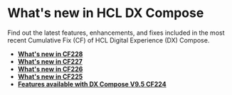 # What's new in HCL DX Compose

Find out the latest features, enhancements, and fixes included in the most recent Cumulative Fix (CF) of HCL Digital Experience (DX) Compose.

- **[What's new in CF228](cf228.md)**
- **[What's new in CF227](cf227.md)**
- **[What's new in CF226](cf226.md)**
- **[What's new in CF225](cf225.md)**  
- **[Features available with DX Compose V9.5 CF224](cf224.md)**
